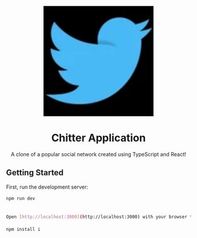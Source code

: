 <div align="center">
  <a href="https://github.com/AMANN23/Chitter-App">
   <img src="public/ChitterLogo.png" width="300" height="300">
  </a>

  <h1 align="center">Chitter Application</h1>
  <p>A clone of a popular social network created using TypeScript and React!</p>
</div>

## Getting Started

First, run the development server:

```bash
npm run dev


Open [http://localhost:3000](http://localhost:3000) with your browser to see the result.

npm install i

```
